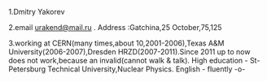   
   1.Dmitry Yakorev

   2.email urakend@mail.ru . Address :Gatchina,25 October,75,125

   3.working at CERN(many times,about 10,2001-2006),Texas A&M University(2006-2007),Dresden HRZD(2007-2011).Since 2011 up to now does not work,because an invalid(cannot walk & talk).
High education - St-Petersburg Technical University,Nuclear Physics.
English - fluently -o-
